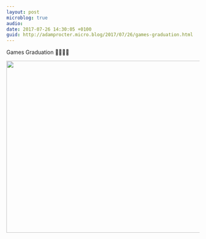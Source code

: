 ```yaml
---
layout: post
microblog: true
audio: 
date: 2017-07-26 14:30:05 +0100
guid: http://adamprocter.micro.blog/2017/07/26/games-graduation.html
---
```

Games Graduation 👨‍🎓👩‍🎓

<img src="http://discursive.adamprocter.co.uk/uploads/2017/b817bc8543.jpg" width="600" height="449" />
